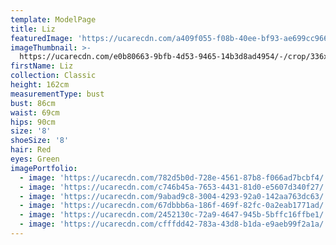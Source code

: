 ```yaml
---
template: ModelPage
title: Liz
featuredImage: 'https://ucarecdn.com/a409f055-f08b-40ee-bf93-ae699cc9663b/'
imageThumbnail: >-
  https://ucarecdn.com/e0b80663-9bfb-4d53-9465-14b3d8ad4954/-/crop/336x552/709,550/-/preview/
firstName: Liz
collection: Classic
height: 162cm
measurementType: bust
bust: 86cm
waist: 69cm
hips: 90cm
size: '8'
shoeSize: '8'
hair: Red
eyes: Green
imagePortfolio:
  - image: 'https://ucarecdn.com/782d5b0d-728e-4561-87b8-f066ad7bcbf4/'
  - image: 'https://ucarecdn.com/c746b45a-7653-4431-81d0-e5607d340f27/'
  - image: 'https://ucarecdn.com/9abad9c8-3004-4293-92a0-142aa763dc63/'
  - image: 'https://ucarecdn.com/67dbbb6a-186f-469f-82fc-0a2eab1771ad/'
  - image: 'https://ucarecdn.com/2452130c-72a9-4647-945b-5bffc16ffbe1/'
  - image: 'https://ucarecdn.com/cfffdd42-783a-43d8-b1da-e9aeb99f2a1a/'
---
```


